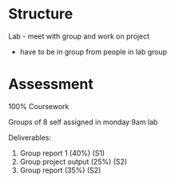 # Structure

Lab - meet with group and work on project
- have to be in group from people in lab group

# Assessment

100% Coursework

Groups of 8 self assigned in monday 9am lab

Deliverables:
1. Group report 1 (40%) (S1)
2. Group project output (25%) (S2)
3. Group report (35%) (S2)
